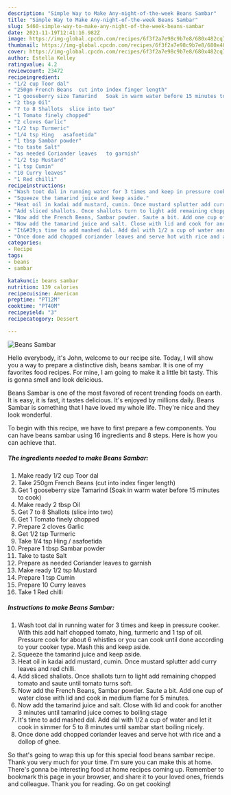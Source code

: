 ```yaml
---
description: "Simple Way to Make Any-night-of-the-week Beans Sambar"
title: "Simple Way to Make Any-night-of-the-week Beans Sambar"
slug: 5460-simple-way-to-make-any-night-of-the-week-beans-sambar
date: 2021-11-19T12:41:16.982Z
image: https://img-global.cpcdn.com/recipes/6f3f2a7e98c9b7e8/680x482cq70/beans-sambar-recipe-main-photo.jpg
thumbnail: https://img-global.cpcdn.com/recipes/6f3f2a7e98c9b7e8/680x482cq70/beans-sambar-recipe-main-photo.jpg
cover: https://img-global.cpcdn.com/recipes/6f3f2a7e98c9b7e8/680x482cq70/beans-sambar-recipe-main-photo.jpg
author: Estella Kelley
ratingvalue: 4.2
reviewcount: 23472
recipeingredient:
- "1/2 cup Toor dal"
- "250gm French Beans  cut into index finger length"
- "1 gooseberry size Tamarind   Soak in warm water before 15 minutes to cook"
- "2 tbsp Oil"
- "7 to 8 Shallots  slice into two"
- "1 Tomato finely chopped"
- "2 cloves Garlic"
- "1/2 tsp Turmeric"
- "1/4 tsp Hing   asafoetida"
- "1 tbsp Sambar powder"
- "to taste Salt"
- "as needed Coriander leaves   to garnish"
- "1/2 tsp Mustard"
- "1 tsp Cumin"
- "10 Curry leaves"
- "1 Red chilli"
recipeinstructions:
- "Wash toot dal in running water for 3 times and keep in pressure cooker. With this add half chopped tomato, hing, turmeric and 1 tsp of oil. Pressure cook for about 6 whistles or you can cook until done according to your cooker type. Mash this and keep aside."
- "Squeeze the tamarind juice and keep aside."
- "Heat oil in kadai add mustard, cumin. Once mustard splutter add curry leaves and red chilli."
- "Add sliced shallots. Once shallots turn to light add remaining chopped tomato and saute until tomato turns soft."
- "Now add the French Beans, Sambar powder. Saute a bit. Add one cup of water close with lid and cook in medium flame for 5 minutes."
- "Now add the tamarind juice and salt. Close with lid and cook for another 3 minutes until tamarind juice comes to boiling stage"
- "It&#39;s time to add mashed dal. Add dal with 1/2 a cup of water and let it cook in simmer for 5 to 8 minutes until sambar start boiling nicely."
- "Once done add chopped coriander leaves and serve hot with rice and a dollop of ghee."
categories:
- Recipe
tags:
- beans
- sambar

katakunci: beans sambar 
nutrition: 139 calories
recipecuisine: American
preptime: "PT12M"
cooktime: "PT40M"
recipeyield: "3"
recipecategory: Dessert

---
```



![Beans Sambar](https://img-global.cpcdn.com/recipes/6f3f2a7e98c9b7e8/680x482cq70/beans-sambar-recipe-main-photo.jpg)

Hello everybody, it's John, welcome to our recipe site. Today, I will show you a way to prepare a distinctive dish, beans sambar. It is one of my favorites food recipes. For mine, I am going to make it a little bit tasty. This is gonna smell and look delicious.

Beans Sambar is one of the most favored of recent trending foods on earth. It is easy, it is fast, it tastes delicious. It's enjoyed by millions daily. Beans Sambar is something that I have loved my whole life. They're nice and they look wonderful.




To begin with this recipe, we have to first prepare a few components. You can have beans sambar using 16 ingredients and 8 steps. Here is how you can achieve that.

<!--inarticleads1-->

##### The ingredients needed to make Beans Sambar:

1. Make ready 1/2 cup Toor dal
1. Take 250gm French Beans  (cut into index finger length)
1. Get 1 gooseberry size Tamarind   (Soak in warm water before 15 minutes to cook)
1. Make ready 2 tbsp Oil
1. Get 7 to 8 Shallots  (slice into two)
1. Get 1 Tomato finely chopped
1. Prepare 2 cloves Garlic
1. Get 1/2 tsp Turmeric
1. Take 1/4 tsp Hing  / asafoetida
1. Prepare 1 tbsp Sambar powder
1. Take to taste Salt
1. Prepare as needed Coriander leaves   to garnish
1. Make ready 1/2 tsp Mustard
1. Prepare 1 tsp Cumin
1. Prepare 10 Curry leaves
1. Take 1 Red chilli




<!--inarticleads2-->

##### Instructions to make Beans Sambar:

1. Wash toot dal in running water for 3 times and keep in pressure cooker. With this add half chopped tomato, hing, turmeric and 1 tsp of oil. Pressure cook for about 6 whistles or you can cook until done according to your cooker type. Mash this and keep aside.
1. Squeeze the tamarind juice and keep aside.
1. Heat oil in kadai add mustard, cumin. Once mustard splutter add curry leaves and red chilli.
1. Add sliced shallots. Once shallots turn to light add remaining chopped tomato and saute until tomato turns soft.
1. Now add the French Beans, Sambar powder. Saute a bit. Add one cup of water close with lid and cook in medium flame for 5 minutes.
1. Now add the tamarind juice and salt. Close with lid and cook for another 3 minutes until tamarind juice comes to boiling stage
1. It&#39;s time to add mashed dal. Add dal with 1/2 a cup of water and let it cook in simmer for 5 to 8 minutes until sambar start boiling nicely.
1. Once done add chopped coriander leaves and serve hot with rice and a dollop of ghee.




So that's going to wrap this up for this special food beans sambar recipe. Thank you very much for your time. I'm sure you can make this at home. There's gonna be interesting food at home recipes coming up. Remember to bookmark this page in your browser, and share it to your loved ones, friends and colleague. Thank you for reading. Go on get cooking!
